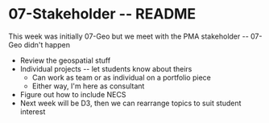 # 07-Stakeholder -- README

This week was initially 07-Geo but we meet with the PMA stakeholder -- 07-Geo didn't happen

* Review the geospatial stuff
* Individual projects -- let students know about theirs
  * Can work as team or as individual on a portfolio piece
  * Either way, I'm here as consultant
* Figure out how to include NECS
* Next week will be D3, then we can rearrange topics to suit student interest
